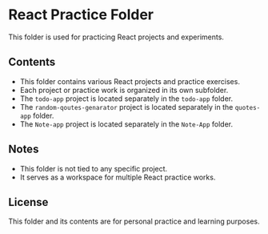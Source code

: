 # React Practice Folder

This folder is used for practicing React projects and experiments.

## Contents

- This folder contains various React projects and practice exercises.
- Each project or practice work is organized in its own subfolder.
- The `todo-app` project is located separately in the `todo-app` folder.
- The `random-qoutes-genarator` project is located separately in the `quotes-app` folder.
- The `Note-app` project is located separately in the `Note-App` folder.

## Notes

- This folder is not tied to any specific project.
- It serves as a workspace for multiple React practice works.

## License

This folder and its contents are for personal practice and learning purposes.
